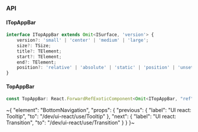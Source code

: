 

### API

#### ITopAppBar

```ts
interface ITopAppBar extends Omit<ISurface, 'version'> {
    version?: 'small' | 'center' | 'medium' | 'large';
    size?: TSize;
    title?: TElement;
    start?: TElement;
    end?: TElement;
    position?: 'relative' | 'absolute' | 'static' | 'position' | 'unset';
}
```

#### TopAppBar

```ts
const TopAppBar: React.ForwardRefExoticComponent<Omit<ITopAppBar, "ref"> & React.RefAttributes<unknown>>;
```


~{
  "element": "BottomNavigation",
  "props": {
    "previous": {
      "label": "UI react: Tooltip",
      "to": "/dev/ui-react/use/Tooltip"
    },
    "next": {
      "label": "UI react: Transition",
      "to": "/dev/ui-react/use/Transition"
    }
  }
}~
